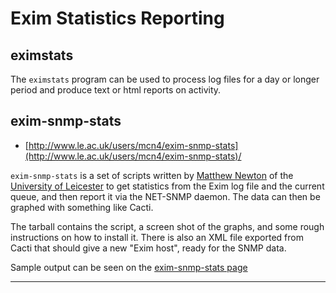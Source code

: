 Exim Statistics Reporting
=========================

eximstats
---------

The `eximstats` program can be used to process log files for a day or
longer period and produce text or html reports on activity.

exim-snmp-stats
---------------
-   [http://www.le.ac.uk/users/mcn4/exim-snmp-stats](http://www.le.ac.uk/users/mcn4/exim-snmp-stats)/

`exim-snmp-stats` is a set of scripts written by [Matthew
Newton](http://www.le.ac.uk/users/mcn4/) of the [University of
Leicester](http://www.le.ac.uk/) to get statistics from the Exim log
file and the current queue, and then report it via the NET-SNMP daemon.
The data can then be graphed with something like Cacti.

The tarball contains the script, a screen shot of the graphs, and some
rough instructions on how to install it. There is also an XML file
exported from Cacti that should give a new "Exim host", ready for the
SNMP data.

Sample output can be seen on the [exim-snmp-stats
page](http://www.le.ac.uk/users/mcn4/exim-snmp-stats/)

* * * * *
